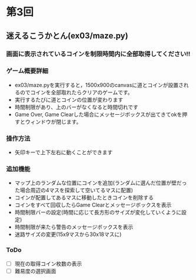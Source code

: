 # 第3回
## 迷えるこうかとん(ex03/maze.py)

### 画面に表示されているコインを制限時間内に全部取得してください!!

### ゲーム概要詳細
- ex03/maze.pyを実行すると，1500x900のcanvasに道とコインが設置されるのでコインを全部取れたらクリアのゲームです。
- 実行するたびに道とコインの位置が変わります
- 時間制限があり、上のバーがなくなると時間切れです
- Game Over, Game Clearした場合にメッセージボックスが出てきてokを押すとウィンドウが閉じます。

### 操作方法
- 矢印キーで上下左右に動くことができます

### 追加機能
- マップ上のランダムな位置にコインを追加(ランダムに選んだ位置が壁だった場合周辺の4マスを探索して空いてるマスに配置)
- コインが配置してあるマスに移動したときコインを削除する
- コインをすべて回収したらGame Clearとメッセージボックスを表示
- 時間制限バーの設定(時間に応じて長方形のサイズが変化していくように設定)
- 時間制限が来たら警告のメッセージボックスを表示
- 迷路サイズの変更(15x9マスから30x18マスに)

### ToDo
- [ ] 現在の取得コイン枚数の表示
- [ ] 難易度の選択画面
